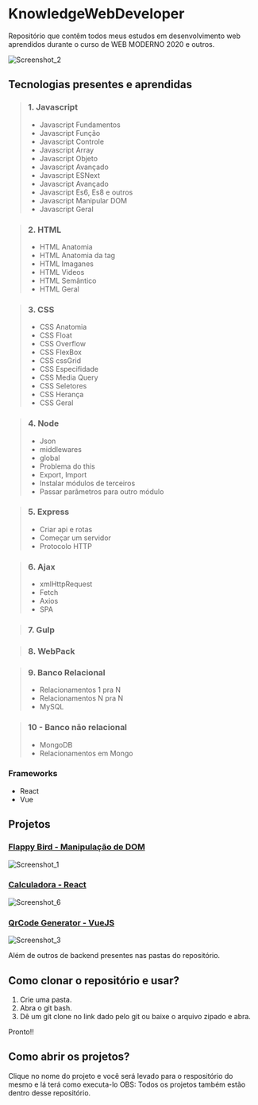 # KnowledgeWebDeveloper
Repositório que contêm todos meus estudos em desenvolvimento web aprendidos durante o curso de WEB MODERNO 2020 e outros.

![Screenshot_2](https://user-images.githubusercontent.com/56945282/84570967-659a7400-ad88-11ea-8c98-8df97aa9a4ac.png)

## Tecnologias presentes e aprendidas
> ### **1. Javascript** 
> - Javascript Fundamentos 
> - Javascript Função
> - Javascript Controle
> - Javascript Array
> - Javascript Objeto
> - Javascript Avançado
> - Javascript ESNext
> - Javascript Avançado
> - Javascript Es6, Es8 e outros
> - Javascript Manipular DOM
> - Javascript Geral

> ### 2. HTML
> - HTML Anatomia
> - HTML Anatomia da tag
> - HTML Imaganes
> - HTML Videos
> - HTML Semântico
> - HTML Geral

> ### 3. CSS
> - CSS Anatomia
> - CSS Float
> - CSS Overflow
> - CSS FlexBox
> - CSS cssGrid
> - CSS Especifidade
> - CSS Media Query
> - CSS Seletores
> - CSS Herança
> - CSS Geral

> ### 4. Node
> - Json
> - middlewares
> - global
> - Problema do this
> - Export, Import
> - Instalar módulos de terceiros
> - Passar parâmetros para outro módulo

> ### 5. Express
> - Criar api e rotas
> - Começar um servidor
> - Protocolo HTTP

> ### 6. Ajax
> - xmlHttpRequest
> - Fetch
> - Axios
> - SPA

> ### 7. Gulp

> ### 8. WebPack

> ### 9. Banco Relacional
> - Relacionamentos 1 pra N
> - Relacionamentos N pra N
> - MySQL

> ### 10 - Banco não relacional
> - MongoDB
> - Relacionamentos em Mongo

### Frameworks
- React
- Vue

## Projetos

### [Flappy Bird - Manipulação de DOM](https://github.com/juliomchado/FlappyBird)

![Screenshot_1](https://user-images.githubusercontent.com/56945282/84570994-84006f80-ad88-11ea-9243-dcb453589d7e.png)

### [Calculadora - React ](https://github.com/juliomchado/Calculadora-React/blob/master/README.md)

![Screenshot_6](https://user-images.githubusercontent.com/56945282/84570117-05550380-ad83-11ea-8a56-670b704fc1d7.png)

### [QrCode Generator - VueJS](https://github.com/juliomchado/QrCodeGenerator-VueJS)

![Screenshot_3](https://user-images.githubusercontent.com/56945282/84571153-6bdd2000-ad89-11ea-84e1-a8aa1bc32197.png)

Além de outros de backend presentes nas pastas do repositório.

## Como clonar o repositório e usar? 
1. Crie uma pasta.
2. Abra o git bash.
3. Dê um git clone no link dado pelo git ou baixe o arquivo zipado e abra. 

Pronto!!

## Como abrir os projetos?
Clique no nome do projeto e você será levado para o respositório do mesmo e lá terá como executa-lo 
OBS: Todos os projetos também estão dentro desse repositório.

